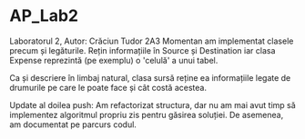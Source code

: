 # AP_Lab2
Laboratorul 2, Autor: Crăciun Tudor 2A3 Momentan am implementat clasele precum și legăturile. Rețin informațiile în Source și Destination iar clasa Expense reprezintă (pe exemplu) o 'celulă' a unui tabel.

Ca și descriere în limbaj natural, clasa sursă reține ea informațiile legate de drumurile pe care le poate face și cât costă acestea.


Update al doilea push: Am refactorizat structura, dar nu am mai avut timp să implementez algoritmul propriu zis pentru găsirea soluției.
De asemenea, am documentat pe parcurs codul.
